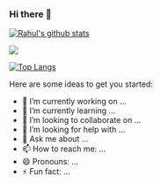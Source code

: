 ### Hi there 👋

<!--
**rahul1205/rahul1205** is a ✨ _special_ ✨ repository because its `README.md` (this file) appears on your GitHub profile.
### Hi there 👋 -->

[![Rahul's github stats](https://github-readme-stats.vercel.app/api?username=rahul1205&theme=nightowl&count_private=true&show_icons=true)](https://github.com/rahul1205)

<img src="https://user-images.githubusercontent.com/5713670/87202985-820dcb80-c2b6-11ea-9f56-7ec461c497c3.gif"></img><br>

[![Top Langs](https://github-readme-stats.vercel.app/api/top-langs/?username=rahul1205&theme=nightowl&layout=compact)](https://github.com/rahul1205/github-readme-stats)<br>



Here are some ideas to get you started:

- 🔭 I’m currently working on ...
- 🌱 I’m currently learning ...
- 👯 I’m looking to collaborate on ...
- 🤔 I’m looking for help with ...
- 💬 Ask me about ...
- 📫 How to reach me: ...
- 😄 Pronouns: ...
- ⚡ Fun fact: ...
